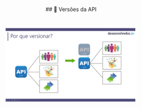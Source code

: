 <p align="center"> ## 🚀 Versões da API </p>

<h1 align="center">
  <img alt="VersionAPI" title="VersionAPI" width="70%" src="https://github.com/rcc-repository/ASP.NET_CORE_WebAPI/blob/main/wwwroot/img_Curso/04.VERSION_API/VersionAPI.png" />
</h1>

